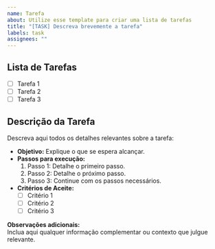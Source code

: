 ```yaml
---
name: Tarefa
about: Utilize esse template para criar uma lista de tarefas
title: "[TASK] Descreva brevemente a tarefa"
labels: task
assignees: ""
---
```


## Lista de Tarefas

- [ ] Tarefa 1
- [ ] Tarefa 2
- [ ] Tarefa 3

## Descrição da Tarefa

Descreva aqui todos os detalhes relevantes sobre a tarefa:
- **Objetivo:** Explique o que se espera alcançar.
- **Passos para execução:** 
  1. Passo 1: Detalhe o primeiro passo.
  2. Passo 2: Detalhe o próximo passo.
  3. Passo 3: Continue com os passos necessários.
- **Critérios de Aceite:** 
  - [ ] Critério 1
  - [ ] Critério 2
  - [ ] Critério 3

**Observações adicionais:**  
Inclua aqui qualquer informação complementar ou contexto que julgue relevante.

